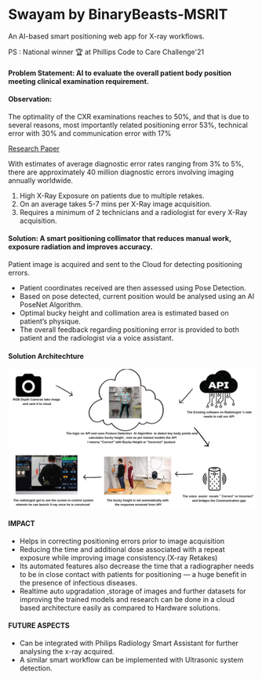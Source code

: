 # Swayam by BinaryBeasts-MSRIT
An AI-based smart positioning web app for X-ray workflows.

PS : National winner 🏆 at Phillips Code to Care Challenge'21
#### Problem Statement: AI to evaluate the overall patient body position meeting clinical examination requirement.

#### Observation:
The optimality of the CXR examinations reaches
to 50%, and that is due to several reasons, most
importantly related positioning error 53%,
technical error with 30% and communication
error with 17%

[Research Paper](https://www.researchgate.net/publication/330142781_EVALUATION_OF_POSITIONING_ERRORS_FOR_IN_ROUTINE_CHEST_X-RAY_AT_BEIT_JALA_GOVERNMENTAL_HOSPITAL)

With estimates of average diagnostic error rates ranging from 3% to 5%, there are approximately 40 million diagnostic
errors involving imaging annually worldwide.
1. High X-Ray Exposure on patients due to multiple retakes.
2. On an average takes 5-7 mins per X-Ray image acquisition.
3. Requires a minimum of 2 technicians and a radiologist for every X-Ray acquisition.

#### Solution: A smart positioning collimator that reduces manual work, exposure radiation and improves accuracy.

Patient image is acquired and sent to the Cloud for detecting positioning errors.
- Patient coordinates received are then assessed using Pose Detection.
- Based on pose detected, current position would be analysed using an AI PoseNet Algorithm.
- Optimal bucky height and collimation area is estimated based on patient’s physique.
- The overall feedback regarding positioning error is provided to both patient and the radiologist via a voice
assistant.

#### Solution Architechture
![arch](https://github.com/shreyabiradar07/BinaryBeasts-MSRIT/blob/main/screenshots/architechture.png)

#### IMPACT
- Helps in correcting positioning errors prior to image acquisition
- Reducing the time and additional dose associated with a repeat exposure while improving image consistency.(X-ray
Retakes)
- Its automated features also decrease the time that a radiographer needs to be in close contact with patients for
positioning — a huge benefit in the presence of infectious diseases.
- Realtime auto upgradation ,storage of images and further datasets for improving the trained models and research
can be done in a cloud based architecture easily as compared to Hardware solutions.
#### FUTURE ASPECTS
- Can be integrated with Philips Radiology Smart Assistant for further analysing the x-ray acquired.
- A similar smart workflow can be implemented with Ultrasonic system detection.
